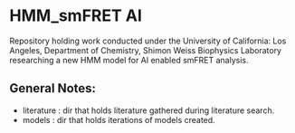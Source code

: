 # HMM_smFRET AI
Repository holding work conducted under the University of California: Los Angeles, Department of Chemistry, Shimon Weiss Biophysics Laboratory researching a new HMM model for AI enabled smFRET analysis.

## General Notes:
- literature : dir that holds literature gathered during literature search.
- models : dir that holds iterations of models created. 